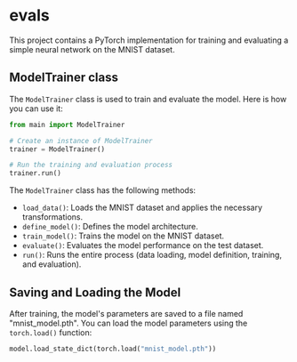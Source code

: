 # evals

This project contains a PyTorch implementation for training and evaluating a simple neural network on the MNIST dataset.

## ModelTrainer class

The `ModelTrainer` class is used to train and evaluate the model. Here is how you can use it:

```python
from main import ModelTrainer

# Create an instance of ModelTrainer
trainer = ModelTrainer()

# Run the training and evaluation process
trainer.run()
```

The `ModelTrainer` class has the following methods:

- `load_data()`: Loads the MNIST dataset and applies the necessary transformations.
- `define_model()`: Defines the model architecture.
- `train_model()`: Trains the model on the MNIST dataset.
- `evaluate()`: Evaluates the model performance on the test dataset.
- `run()`: Runs the entire process (data loading, model definition, training, and evaluation).

## Saving and Loading the Model

After training, the model's parameters are saved to a file named "mnist_model.pth". You can load the model parameters using the `torch.load()` function:

```python
model.load_state_dict(torch.load("mnist_model.pth"))
```